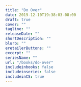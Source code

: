 ```yaml
---
title: "Do Over"
date: 2019-12-10T19:38:03-08:00
draft: true
cover: ""
tagline: ""
releaseDate: ""
shortDescription: ""
blurb: ""
eretailerButtons: ""
excerpt: ""
seriesName: ""
url: "/books/do-over"
includeinbooks: false
includeinseries: false
includeinCS: true
---
```


